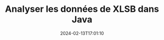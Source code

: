 ---
############################# Static ############################
layout: "auto-gen-parser"
date: 2024-02-13T17:01:10
draft: false
otherformats: 

############################# Head ############################
head_title: "Analyser les données de XLSB dans Java"
head_description: "Analysez rapidement les données des documents dans Java."

############################# Header ############################
title: "Analyser les données de XLSB dans Java"
description: "Analysez les données de XLSB avec quelques lignes de code Java."
bg_image: "https://cms.admin.containerize.com/templates/aspose/App_Themes/V3/images/bg/header1.png"
bg_overlay: false
button:
    enable: true
    icon: "fas fa-arrow-down"
    label: "Télécharger la version d'essai gratuite"
    link: "https://downloads.groupdocs.com/parser/java"

############################# SubMenu ############################
submenu:
    enable: true

    left:
        img_alt: "GroupDocs.Parser for Java"
        image: "https://cms.admin.containerize.com/templates/groupdocs/images/product-logos/90x90-noborder/groupdocs-parser-java.png"
        product: "GroupDocs.Parser"
        platform: "Java"

    middle:
        button:

            # button loop
            - link: "https://apireference.groupdocs.com/parser/java"
              text: "Référence API"

            # button loop
            - link: "https://github.com/groupdocs-parser"
              text: "Exemples de codes"

            # button loop
            - link: "https://products.groupdocs.app/parser/family"
              text: "Démos en direct"

            # button loop
            - link: "https://purchase.groupdocs.com/pricing/parser/java"
              text: "Tarification"

    right:
        link_download: "https://downloads.groupdocs.com/parser"
        link_learn: "https://docs.groupdocs.com/parser/java"
        link_buy: "https://purchase.groupdocs.com"

############################# About ############################
about:
    enable: true
    title: "Analyser les données avec des modèles dans GroupDocs.Parser for Java"
    content: |
        Les modèles peuvent grandement améliorer l'efficacité, la précision et la cohérence de l'extraction de données à partir de documents. GroupDocs.Parser for Java fournit une solution puissante pour travailler avec des modèles.
        
        Avec GroupDocs.Parser for Java, vous pouvez facilement créer des modèles pour différents types de documents, y compris les documents PDF et Microsoft Word. Vous pouvez également utiliser des modèles pour l'analyse par lots de plusieurs documents.

        Les meilleures pratiques pour travailler avec des modèles dans GroupDocs.Parser for Java incluent l'utilisation d'identificateurs uniques et le test approfondi des modèles avant le déploiement. Avec GroupDocs.Parser for Java, vous pouvez optimiser l'extraction des données et obtenir de meilleurs résultats.

        Téléchargez et essayez GroupDocs.Parser for Java dès aujourd'hui pour simplifier vos tâches d'analyse de documents et améliorer votre productivité. Notre documentation et nos ressources d'assistance sont disponibles pour vous aider à démarrer et à réussir.

        En savoir plus sur l'analyse de documents dans la [documentation](https://docs.groupdocs.com/parser/java/working-with-templates/).

############################# More ############################
more:
    enable: true
    title_left: "Configuration requise"
    content_left: |
        GroupDocs.Parser for Java Les API sont prises en charge sur toutes les principales plates-formes et systèmes d'exploitation. Avant d'exécuter le code ci-dessous, assurez-vous que les prérequis suivants sont installés sur votre système.
        
        * Systèmes d'exploitation : Microsoft Windows, Linux, MacOS
        * Environnements de développement : NetBeans, Intellij IDEA, Eclipse, etc.
        * Cadres
        * Téléchargez la dernière version de GroupDocs.Parser for Java depuis [Maven](https://repository.groupdocs.com/webapp/#/artifacts/browse/tree/General/repo/com/groupdocs/groupdocs-parser)

    title_right: "Pourquoi utiliser GroupDocs.Parser for Java"
    content_right: |
        * Prise en charge de l'extraction de texte brut à partir de tous les documents pris en charge    
        * Analyse de documents via des modèles définis par l'utilisateur    
        * Prise en charge complète de l'extraction de texte structuré    
        * Recherche de texte par mot-clé ainsi que par expression régulière    
        * Extraire du texte formaté, des métadonnées, des images, des conteneurs et des pièces jointes    
        * Extraire la table des matières pour certains formats de document pris en charge    
        * Analyser les données de formulaire de PDF documents    
        * Extraire les hyperliens du document           

############################# Demos ############################
demos:
    enable: true
    title: "Démos en direct - Analyser les données de XLSB en ligne"
    content: |
       Analysez les données du fichier XLSB dès maintenant en visitant le site Web [GroupDocs.Parser Live Demos](https://products.groupdocs.app/parser/xlsb).
       La démo en direct présente les avantages suivants.
        
############################# About Formats ############################
about_formats:
    enable: true

############################# More Formats ############################
more_formats:
    enable: true
    title: "Analyser les données d'autres formats de document"
    content: |
        API d'analyse de documents Java pour les formats de fichiers et les images. Extrayez les données pour certains des formats de fichiers populaires comme indiqué ci-dessous.

############################# Back to top ###############################
back_to_top:
    enable: true
---